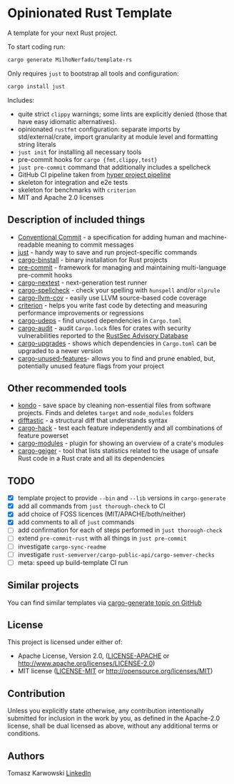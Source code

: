 # Opinionated Rust Template
A template for your next Rust project.

To start coding run:
```bash
cargo generate MilhoNerfado/template-rs
```

Only requires `just` to bootstrap all tools and configuration:
```bash
cargo install just
```

Includes:
- quite strict `clippy` warnings; some lints are explicitly denied (those that have easy idiomatic alternatives).
- opinionated `rustfmt` configuration: separate imports by std/external/crate,
    import granularity at module level and formatting string literals
- `just init` for installing all necessary tools
- pre-commit hooks for `cargo {fmt,clippy,test}`
- `just pre-commit` command that additionally includes a spellcheck
-  GitHub CI pipeline taken from [hyper project pipeline]
- skeleton for integration and e2e tests
- skeleton for benchmarks with `criterion`
- MIT and Apache 2.0 licenses

## Description of included things
- [Conventional Commit] - a specification for adding human and machine-readable meaning to commit messages
- [just] - handy way to save and run project-specific commands
- [cargo-binstall] - binary installation for Rust projects
- [pre-commit] - framework for managing and maintaining multi-language pre-commit hooks
- [cargo-nextest] - next-generation test runner
- [cargo-spellcheck] - check your spelling with `hunspell` and/or `nlprule`
- [cargo-llvm-cov] - easily use LLVM source-based code coverage
- [criterion] - helps you write fast code by detecting and measuring performance improvements or regressions
- [cargo-udeps] - find unused dependencies in `Cargo.toml`
- [cargo-audit] - audit `Cargo.lock` files for crates with security vulnerabilities reported to the [RustSec Advisory Database]
- [cargo-upgrades] - shows which dependencies in `Cargo.toml` can be upgraded to a newer version
- [cargo-unused-features]- allows you to find and prune enabled, but, potentially unused feature flags from your project

## Other recommended tools
- [kondo] - save space by cleaning non-essential files from software projects. Finds and deletes `target` and `node_modules` folders
- [difftastic] - a structural diff that understands syntax
- [cargo-hack] - test each feature independently and all combinations of feature powerset
- [cargo-modules] - plugin for showing an overview of a crate's modules
- [cargo-geiger] - tool that lists statistics related to the usage of unsafe Rust code in a Rust crate and all its dependencies

## TODO
- [x] template project to provide `--bin` and `--lib` versions in `cargo-generate`
- [x] add all commands from `just thorough-check` to CI
- [x] add choice of FOSS licences (MIT/APACHE/both/neither)
- [x] add comments to all of `just` commands
- [ ] add confirmation for each of steps performed in `just thorough-check`
- [ ] extend `pre-commit-rust` with all things in `just pre-commit`
- [ ] investigate `cargo-sync-readme`
- [ ] investigate `rust-semverver/cargo-public-api/cargo-semver-checks`
- [ ] meta: speed up build-template CI run

## Similar projects

You can find similar templates via [cargo-generate topic on GitHub]

## License

This project is licensed under either of:
* Apache License, Version 2.0, ([LICENSE-APACHE] or http://www.apache.org/licenses/LICENSE-2.0)
* MIT license ([LICENSE-MIT] or http://opensource.org/licenses/MIT)

## Contribution

Unless you explicitly state otherwise, any contribution intentionally submitted for inclusion in the work by you, as
defined in the Apache-2.0 license, shall be dual licensed as above, without any additional terms or conditions.

## Authors

Tomasz Karwowski
[LinkedIn]

[//]: # (general links)
[hyper project pipeline]: https://github.com/hyperium/hyper/blob/master/.github/workflows/CI.yml

[just]: https://github.com/casey/just#readme
[cargo-binstall]: https://github.com/cargo-bins/cargo-binstall
[Conventional Commit]: https://www.conventionalcommits.org/en/v1.0.0/
[pre-commit]: https://pre-commit.com/
[cargo-nextest]: https://github.com/nextest-rs/nextest#readme
[cargo-spellcheck]: https://github.com/drahnr/cargo-spellcheck#readme
[cargo-llvm-cov]: https://github.com/taiki-e/cargo-llvm-cov
[criterion]: https://github.com/bheisler/criterion.rs#quickstart
[cargo-udeps]: https://github.com/est31/cargo-udeps
[cargo-audit]: https://github.com/rustsec/rustsec/tree/HEAD/cargo-audit#readme
[RustSec Advisory Database]: https://github.com/RustSec/advisory-db/#readme
[cargo-upgrades]: https://gitlab.com/kornelski/cargo-upgrades/-/blob/main/README.md
[cargo-unused-features]: https://github.com/timonpost/cargo-unused-features#readme

[kondo]: https://github.com/tbillington/kondo
[difftastic]: https://github.com/Wilfred/difftastic
[cargo-hack]: https://github.com/taiki-e/cargo-hack/#readme
[cargo-modules]: https://github.com/regexident/cargo-modules#readme
[cargo-geiger]: https://github.com/rust-secure-code/cargo-geiger/tree/HEAD/cargo-geiger#readme

[cargo-generate topic on GitHub]: https://github.com/topics/cargo-generate

[LICENSE-APACHE]: ./LICENSE-APACHE
[LICENSE-MIT]: ./LICENSE-MIT

[LinkedIn]: https://www.linkedin.com/in/tomek-karwowski/
